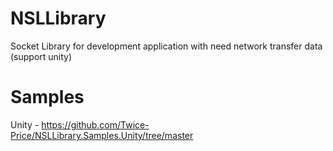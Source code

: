 # NSLLibrary
Socket Library for development application with need network transfer data (support unity)


# Samples
Unity - https://github.com/Twice-Price/NSLLibrary.Samples.Unity/tree/master
